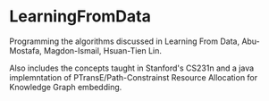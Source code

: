 # LearningFromData
Programming the algorithms discussed in Learning From Data, Abu-Mostafa, Magdon-Ismail, Hsuan-Tien Lin.

Also includes the concepts taught in Stanford's CS231n and a java implemntation of PTransE/Path-Constrainst Resource Allocation for Knowledge Graph embedding.
